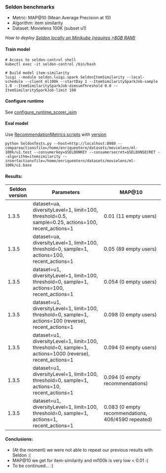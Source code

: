 ### Seldon benchmarks

* Metric: MAP@10 (Mean Average Precision at 10)
* Algorithm: item similarity
* Dataset: Movielens 100K (subset u1)

*How to deploy [Seldon locally on Minikube (requires >8GB RAM)](../README_minikube.md)*


#### Train model
```
# Access to seldon-control shell
kubectl exec -it seldon-control /bin/bash

# Build model item-similarity
luigi --module seldon.luigi.spark SeldonItemSimilarity --local-schedule --client ml100k --startDay 1 --ItemSimilaritySparkJob-sample 1.0 --ItemSimilaritySparkJob-dimsumThreshold 0.0 --ItemSimilaritySparkJob-limit 100
```

#### Configure runtime
See [configure_runtime_scorer_isim](https://github.com/SeldonIO/seldon-server/blob/master/docker/examples/ml10m/create_ml10m_recommender.sh)


#### Eval model
Use [RecommendationMetrics scripts](https://github.com/beeva-labs/beeva-poc-seldon/tree/master/recsys/RecommendationMetrics)
with [version](https://github.com/beeva-labs/beeva-poc-seldon/commit/dfe26aeae53c3e3ee7066a29b965e53bbf73bc09)
```
python SeldonTests.py --host=http://localhost:8080 --compareactionsfile=/home/enriqueotero/datasets/movielens/ml-100k/u1.test --consumerkey=$SELDONKEY --consumersecret=$SELDONSECRET --algorithm=itemsimilarity --insertactionsfile=/home/enriqueotero/datasets/movielens/ml-100k/u1.base
```

#### Results:
| Seldon version | Parameters | MAP@10 
| --- | -----------| ---- 
| 1.3.5 | dataset=ua, diversityLevel=1, limit=100, threshold=0.5, sample=0.25, actions=100, recent_actions=1 | 0.01 (11 empty users)
| 1.3.5 | dataset=ua, diversityLevel=1, limit=100, threshold=0, sample=1, actions=100, recent_actions=1 | 0.05 (89 empty users)
| 1.3.5 | dataset=u1, diversityLevel=1, limit=100, threshold=0, sample=1, actions=100, recent_actions=1 | 0.054 (0 empty users)
| 1.3.5 | dataset=u1, diversityLevel=1, limit=100, threshold=0, sample=1, actions=100 (reverse), recent_actions=1 | 0.098 (0 empty users)
| 1.3.5 | dataset=u1, diversityLevel=1, limit=100, threshold=0, sample=1, actions=1000 (reverse), recent_actions=1 | 0.094 (0 empty users)
| 1.3.5 | dataset=u1, diversityLevel=1, limit=100, threshold=0, sample=1, actions=10, recent_actions=1 | 0.094 (0 empty recommendations)
| 1.3.5 | dataset=u1, diversityLevel=1, limit=100, threshold=0, sample=1, actions=1, recent_actions=1 | 0.083 (0 empty recommendations, 406/4590 repeated)

#### Conclusions: 
* (At the moment) we were not able to repeat our previous results with Seldon :( 
* MAP@10 we get for item-similarity and ml100k is very low < 0.01 :(
* To be continued... :)
